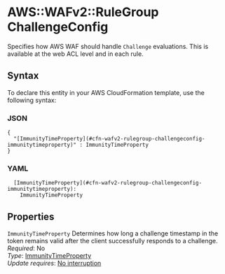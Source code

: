 # AWS::WAFv2::RuleGroup ChallengeConfig<a name="aws-properties-wafv2-rulegroup-challengeconfig"></a>

Specifies how AWS WAF should handle `Challenge` evaluations\. This is available at the web ACL level and in each rule\. 

## Syntax<a name="aws-properties-wafv2-rulegroup-challengeconfig-syntax"></a>

To declare this entity in your AWS CloudFormation template, use the following syntax:

### JSON<a name="aws-properties-wafv2-rulegroup-challengeconfig-syntax.json"></a>

```
{
  "[ImmunityTimeProperty](#cfn-wafv2-rulegroup-challengeconfig-immunitytimeproperty)" : ImmunityTimeProperty
}
```

### YAML<a name="aws-properties-wafv2-rulegroup-challengeconfig-syntax.yaml"></a>

```
  [ImmunityTimeProperty](#cfn-wafv2-rulegroup-challengeconfig-immunitytimeproperty): 
    ImmunityTimeProperty
```

## Properties<a name="aws-properties-wafv2-rulegroup-challengeconfig-properties"></a>

`ImmunityTimeProperty`  <a name="cfn-wafv2-rulegroup-challengeconfig-immunitytimeproperty"></a>
Determines how long a challenge timestamp in the token remains valid after the client successfully responds to a challenge\.   
*Required*: No  
*Type*: [ImmunityTimeProperty](aws-properties-wafv2-rulegroup-immunitytimeproperty.md)  
*Update requires*: [No interruption](https://docs.aws.amazon.com/AWSCloudFormation/latest/UserGuide/using-cfn-updating-stacks-update-behaviors.html#update-no-interrupt)
